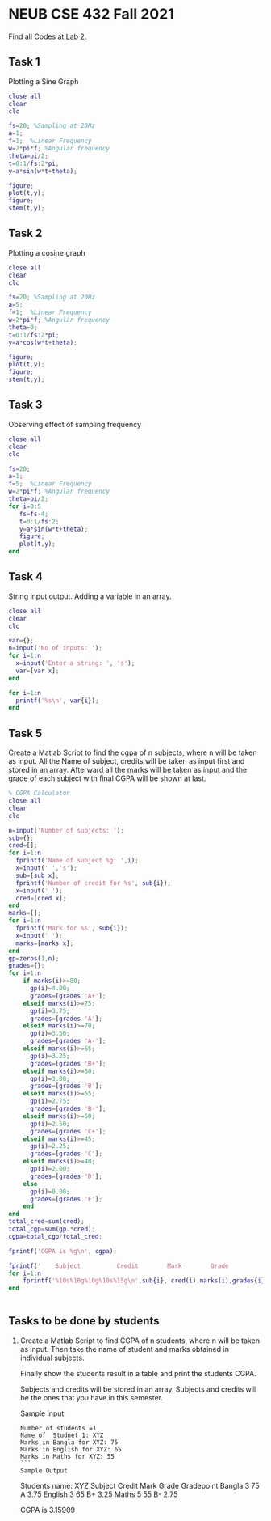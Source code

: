 # NEUB CSE 432 Fall 2021
Find all Codes at  [Lab 2](https://github.com/shparvez001/NEUB-CSE-432-Fall-2021/tree/main/Lab%203).
## Task 1
Plotting a Sine Graph
```matlab
close all
clear
clc

fs=20; %Sampling at 20Hz
a=1;
f=1;  %Linear Frequency
w=2*pi*f; %Angular frequency
theta=pi/2;
t=0:1/fs:2*pi;
y=a*sin(w*t+theta);

figure;
plot(t,y);
figure;
stem(t,y);
```

## Task 2
Plotting a cosine graph
```matlab
close all
clear
clc

fs=20; %Sampling at 20Hz
a=5;
f=1;  %Linear Frequency
w=2*pi*f; %Angular frequency
theta=0;
t=0:1/fs:2*pi;
y=a*cos(w*t+theta);

figure;
plot(t,y);
figure;
stem(t,y);
```

## Task 3
Observing effect of sampling frequency
```matlab
close all
clear
clc

fs=20;
a=1;
f=5;  %Linear Frequency
w=2*pi*f; %Angular frequency
theta=pi/2;
for i=0:5
   fs=fs-4;
   t=0:1/fs:2;
   y=a*sin(w*t+theta);
   figure;
   plot(t,y);
end
```

## Task 4
String input output. Adding a variable in an array.
```matlab
close all
clear
clc

var={};
n=input('No of inputs: ');
for i=1:n
  x=input('Enter a string: ', 's');
  var=[var x];
end

for i=1:n
  printf('%s\n', var{i});
end  
```

## Task 5
Create a Matlab Script to find the cgpa of n subjects, where n will be taken as input. All the Name of subject, credits will be taken as input first and stored in an array. Afterward all the marks will be taken as input and the grade of each subject with final CGPA will be shown at last.
```matlab
% CGPA Calculator
close all
clear
clc

n=input('Number of subjects: ');
sub={};
cred=[];
for i=1:n
  fprintf('Name of subject %g: ',i);
  x=input(' ','s');
  sub=[sub x];
  fprintf('Number of credit for %s', sub{i});
  x=input(' ');
  cred=[cred x];  
end
marks=[];
for i=1:n
  fprintf('Mark for %s', sub{i});
  x=input(' ');
  marks=[marks x];
end  
gp=zeros(1,n);
grades={};
for i=1:n
    if marks(i)>=80;
      gp(i)=4.00;
      grades=[grades 'A+'];
    elseif marks(i)>=75;
      gp(i)=3.75;
      grades=[grades 'A'];
    elseif marks(i)>=70;
      gp(i)=3.50;
      grades=[grades 'A-'];
    elseif marks(i)>=65;
      gp(i)=3.25;
      grades=[grades 'B+'];
    elseif marks(i)>=60;
      gp(i)=3.00;
      grades=[grades 'B'];
    elseif marks(i)>=55;
      gp(i)=2.75;
      grades=[grades 'B-'];
    elseif marks(i)>=50;
      gp(i)=2.50;
      grades=[grades 'C+'];
    elseif marks(i)>=45;
      gp(i)=2.25;
      grades=[grades 'C'];
    elseif marks(i)>=40;
      gp(i)=2.00;
      grades=[grades 'D'];
    else
      gp(i)=0.00;
      grades=[grades 'F'];
    end
end  
total_cred=sum(cred); 
total_cgp=sum(gp.*cred);
cgpa=total_cgp/total_cred;

fprintf('CGPA is %g\n', cgpa);

fprintf('    Subject          Credit        Mark        Grade          Gradepoint\n');
for i=1:n
    fprintf('%10s%10g%10g%10s%15g\n',sub{i}, cred(i),marks(i),grades{i},gp(i));
end
  
```

## Tasks to be done by students
1. Create a Matlab Script to find CGPA of n students, where n will be taken as input. Then take the name of student and marks obtained in individual subjects.
	
	Finally show the students result in a table and print the students CGPA.
	
	Subjects and credits will be stored in an array. Subjects and credits will be the ones that you have in this semester.


	Sample input
	````
	Number of students =1
	Name of  Studnet 1: XYZ
	Marks in Bangla for XYZ: 75
	Marks in English for XYZ: 65
	Marks in Maths for XYZ: 55
	```
	Sample Output 
	````
	Students name: XYZ
	   Subject    Credit      Mark     Grade     Gradepoint
		Bangla         3        75         A           3.75
	   English         3        65        B+           3.25
		 Maths         5        55        B-           2.75

	CGPA is 3.15909
	````